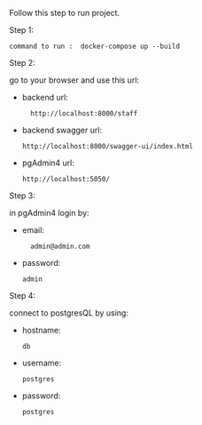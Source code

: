Follow this step to run project.

Step 1:

    command to run :  docker-compose up --build

Step 2:

go to your browser and use this url:

+ backend url:

        http://localhost:8000/staff 

+ backend swagger url: 

      http://localhost:8000/swagger-ui/index.html

+ pgAdmin4 url: 

      http://localhost:5050/

Step 3:

in pgAdmin4 login by:

+ email:

        admin@admin.com


+ password:

      admin

Step 4:

connect to postgresQL by using:

+ hostname: 

      db




+ username: 

      postgres



+ password: 

      postgres